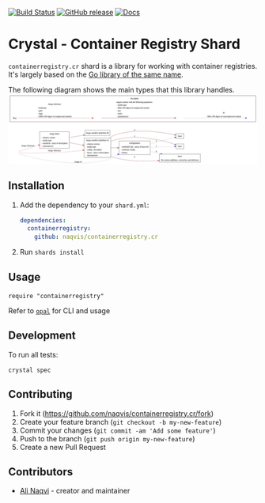 [![Build Status](https://travis-ci.org/naqvis/containerregistry.cr.svg?branch=master)](https://travis-ci.org/naqvis/containerregistry.cr)
[![GitHub release](https://img.shields.io/github/release/naqvis/containerregistry.cr.svg)](https://github.com/naqvis/containerregistry.cr/releases)
[![Docs](https://img.shields.io/badge/docs-available-brightgreen.svg)](https://naqvis.github.io/containerregistry.cr/)

# Crystal - Container Registry Shard

`containerregistry.cr` shard is a library for working with container registries. It's largely based on the [Go library of the same name](https://github.com/google/go-containerregistry).

The following diagram shows the main types that this library handles.
![OCI image representation](images/ociimage.jpeg)

## Installation

1. Add the dependency to your `shard.yml`:

   ```yaml
   dependencies:
     containerregistry:
       github: naqvis/containerregistry.cr
   ```

2. Run `shards install`

## Usage

```crystal
require "containerregistry"
```
Refer to [`opal`](https://github.com/naqvis/opal) for CLI and usage

## Development

To run all tests:

```
crystal spec
```

## Contributing

1. Fork it (<https://github.com/naqvis/containerregistry.cr/fork>)
2. Create your feature branch (`git checkout -b my-new-feature`)
3. Commit your changes (`git commit -am 'Add some feature'`)
4. Push to the branch (`git push origin my-new-feature`)
5. Create a new Pull Request

## Contributors

- [Ali Naqvi](https://github.com/naqvis) - creator and maintainer
